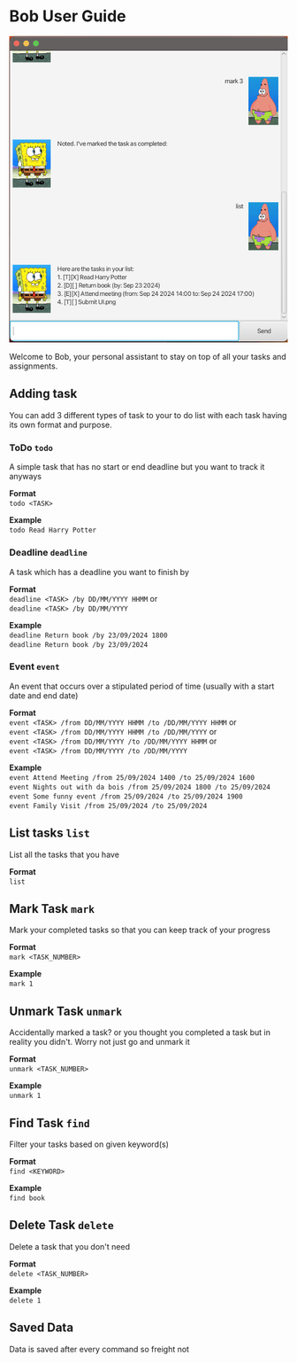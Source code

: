 # Bob User Guide

![Ui.png](Ui.png)

Welcome to Bob, your personal assistant to stay on top of all your tasks and assignments.

## Adding task

You can add 3 different types of task to your to do list with each task having its own format and purpose.

### ToDo `todo`
A simple task that has no start or end deadline but you want to track it anyways

**Format**<br>
`todo <TASK>`

**Example**<br>
`todo Read Harry Potter`

### Deadline `deadline`
A task which has a deadline you want to finish by

**Format**<br>
`deadline <TASK> /by DD/MM/YYYY HHMM` or<br>
`deadline <TASK> /by DD/MM/YYYY`

**Example**<br>
`deadline Return book /by 23/09/2024 1800`<br>
`deadline Return book /by 23/09/2024`

### Event `event`
An event that occurs over a stipulated period of time (usually with a start date and end date)

**Format**<br>
`event <TASK> /from DD/MM/YYYY HHMM /to /DD/MM/YYYY HHMM` or<br>
`event <TASK> /from DD/MM/YYYY HHMM /to /DD/MM/YYYY` or<br>
`event <TASK> /from DD/MM/YYYY /to /DD/MM/YYYY HHMM` or<br>
`event <TASK> /from DD/MM/YYYY /to /DD/MM/YYYY`

**Example**<br>
`event Attend Meeting /from 25/09/2024 1400 /to 25/09/2024 1600`<br>
`event Nights out with da bois /from 25/09/2024 1800 /to 25/09/2024`<br>
`event Some funny event /from 25/09/2024 /to 25/09/2024 1900`<br>
`event Family Visit /from 25/09/2024 /to 25/09/2024`<br>

## List tasks `list`
List all the tasks that you have

**Format**<br>
`list`

## Mark Task `mark`
Mark your completed tasks so that you can keep track of your progress

**Format**<br>
`mark <TASK_NUMBER>`

**Example**<br>
`mark 1`

## Unmark Task `unmark`
Accidentally marked a task? or you thought you completed a task but in reality you didn't.
Worry not just go and unmark it

**Format**<br>
`unmark <TASK_NUMBER>`

**Example**<br>
`unmark 1`

## Find Task `find`
Filter your tasks based on given keyword(s)

**Format**<br>
`find <KEYWORD>`

**Example**<br>
`find book`

## Delete Task `delete`
Delete a task that you don't need

**Format**<br>
`delete <TASK_NUMBER>`

**Example**<br>
`delete 1`

## Saved Data
Data is saved after every command so freight not
